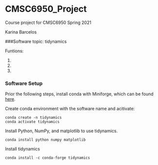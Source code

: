 # CMSC6950_Project
Course project for CMSC6950 Spring 2021

Karina Barcelos

###Software topic: tidynamics

Funtions:

1.

2. 

3.


### Software Setup

Prior the following steps, install conda with Miniforge, which can be found [here](https://github.com/conda-forge/miniforge).


Create conda environment with the software name and acitivate:   

```
conda create -n tidynamics
conda activate tidynamics
```

Install Python, NumPy, and matplotlib to use tidynamics.

```
conda install python numpy matplotlib
```

Install tidynamics

```
conda install -c conda-forge tidynamics
```

